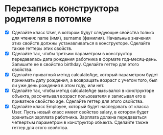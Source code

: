 **Перезапись конструктора родителя в потомке**
=================================

- [x] Сделайте класс User, в котором будут следующие свойства только для чтения: name (имя), surname (фамилия). 
Начальные значения этих свойств должны устанавливаться в конструкторе. Сделайте также геттеры этих свойств.
- [x] Сделайте так, чтобы третьим параметром в конструктор передавалась дата рождения работника в формате год-месяц-день. 
Запишите ее в свойство birthday. Сделайте геттер для этого свойства.
- [x] Сделайте приватный метод calculateAge, который параметром будет принимать дату рождения, а возвращать возраст с учетом того, 
был ли уже день рождения в этом году, или нет.
- [x] Сделайте так, чтобы метод calculateAge вызывался в конструкторе объекта, 
рассчитывал возраст пользователя и записывал его в приватное свойство age. Сделайте геттер для этого свойства.
- [x] Сделайте класс Employee, который будет наследовать от класса User. 
Пусть новый класс имеет свойство salary, в котором будет храниться зарплата работника. 
Зарплата должна передаваться четвертым параметром в конструктор объекта. Сделайте также геттер для этого свойства.